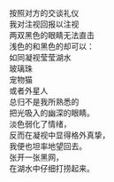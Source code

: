 <p class="has-line-data" data-line-start="0" data-line-end="15">按照对方的交谈礼仪<br>
我对注视回报以注视<br>
两双黑色的眼睛无法直击<br>
浅色的和黑色的却可以：<br>
如同凝视莹莹湖水<br>
玻璃珠<br>
宠物猫<br>
或者外星人<br>
总归不是我所熟悉的<br>
把光吸入的幽深的眼睛。<br>
淡色弱化了情绪，<br>
反而在凝视中显得格外真挚，<br>
我便也坦率地望回去。<br>
张开一张黑网，<br>
在湖水中仔细打捞起来。</p>
